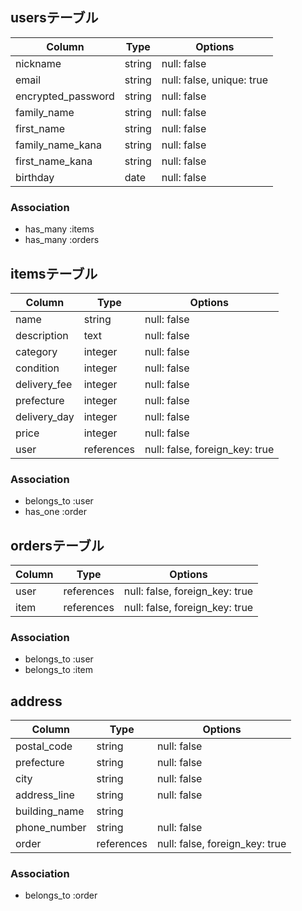 ## usersテーブル

|Column              |Type     |Options                    |
|--------------------|---------|---------------------------|
| nickname           | string  | null: false               |
| email              | string  | null: false, unique: true |
| encrypted_password | string  | null: false               |
| family_name        | string  | null: false               |
| first_name         | string  | null: false               |
| family_name_kana   | string  | null: false               |
| first_name_kana    | string  | null: false               |
| birthday           | date    | null: false               |

### Association
- has_many :items
- has_many :orders


## itemsテーブル

|Column        |Type        |Options                         |
|--------------|------------|--------------------------------|
| name         | string     | null: false                    |
| description  | text       | null: false                    |
| category     | integer    | null: false                    |
| condition    | integer    | null: false                    |
| delivery_fee | integer    | null: false                    |
| prefecture   | integer    | null: false                    |
| delivery_day | integer    | null: false                    |
| price        | integer    | null: false                    |
| user         | references | null: false, foreign_key: true |

### Association
- belongs_to :user
- has_one :order


## ordersテーブル

|Column|Type        |Options                         |
|------|------------|--------------------------------|
| user | references | null: false, foreign_key: true |
| item | references | null: false, foreign_key: true |

### Association
- belongs_to :user
- belongs_to :item


## address

|Column         |Type        |Options                         |
|---------------|------------|--------------------------------|
| postal_code   | string     | null: false                    |
| prefecture    | string     | null: false                    |
| city          | string     | null: false                    |
| address_line  | string     | null: false                    |
| building_name | string     |                                |
| phone_number  | string     | null: false                    |
| order         | references | null: false, foreign_key: true |

### Association
- belongs_to :order
